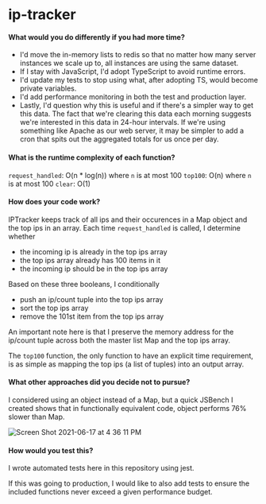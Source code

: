 # ip-tracker

#### What would you do differently if you had more time?

* I'd move the in-memory lists to redis so that no matter how many server instances we scale up to, all instances are using the same dataset.
* If I stay with JavaScript, I'd adopt TypeScript to avoid runtime errors.
* I'd update my tests to stop using what, after adopting TS, would become private variables.
* I'd add performance monitoring in both the test and production layer.
* Lastly, I'd question why this is useful and if there's a simpler way to get this data. The fact that we're clearing this data each morning suggests we're interested in this data in 24-hour intervals. If we're using something like Apache as our web server, it may be simpler to add a cron that spits out the aggregated totals for us once per day.

#### What is the runtime complexity of each function?

`request_handled`: O(n * log(n)) where `n` is at most 100
`top100`: O(n) where `n` is at most 100
`clear`: O(1)

#### How does your code work?

IPTracker keeps track of all ips and their occurences in a Map object and the top ips in an array.
Each time `request_handled` is called, I determine whether
* the incoming ip is already in the top ips array
* the top ips array already has 100 items in it
* the incoming ip should be in the top ips array

Based on these three booleans, I conditionally
* push an ip/count tuple into the top ips array
* sort the top ips array
* remove the 101st item from the top ips array

An important note here is that I preserve the memory address for the ip/count tuple across both the master list Map and the top ips array.

The `top100` function, the only function to have an explicit time requirement, is as simple as mapping the top ips (a list of tuples) into an output array.

#### What other approaches did you decide **not** to pursue?

I considered using an object instead of a Map, but a quick JSBench I created shows that in functionally equivalent code, object performs 76% slower than Map.

![Screen Shot 2021-06-17 at 4 36 11 PM](https://user-images.githubusercontent.com/5660076/122485553-7762b880-cf94-11eb-92fa-048892eeb581.png)

#### How would you test this?

I wrote automated tests here in this repository using jest.

If this was going to production, I would like to also add tests to ensure the included functions never exceed a given performance budget.
